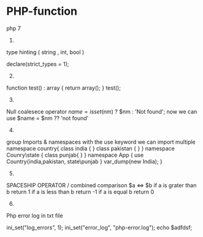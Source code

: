 # PHP-function

php 7

1)
type hinting ( string , int, bool  )

declare(strict_types = 1); 


2)

function test() : array {
return array();
}
test();

3)
Null coalesece operator
$name = isset($nm) ? $nm : 'Not found';
now we can use 
$name = $nm ?? 'not found'

4)
group Imports & namespaces
with the use keyword we can import multiple 
namespace  country{
	class  india {
	}
	class  pakistan {
	}
}
namespace Counry\state {
	class  punjab{
	}
}
namespace App {
use Country\{india,pakistan, state\punjab }
var_dump(new India);
}

5)
SPACESHIP OPERATOR  / combined comparison
$a <=> $b
if a is grater than b return 1
if a is less than b return -1
if a is equal b return 0



6)
Php error log in txt file

ini_set("log_errors", 1);
ini_set("error_log", "php-error.log");
echo $adfdsf;



